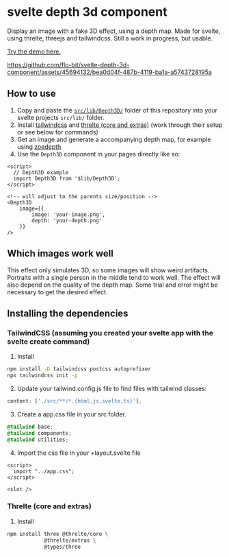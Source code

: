 # svelte depth 3d component

Display an image with a fake 3D effect, using a depth map. Made for svelte, using threlte, threejs and tailwindcss. Still a work in progress, but usable.

[Try the demo here.](https://flo-bit.github.io/svelte-depth-3d-component/)


https://github.com/flo-bit/svelte-depth-3d-component/assets/45694132/bea0d04f-487b-4119-ba1a-a5743728195a


## How to use

1. Copy and paste the [`src/lib/Depth3D/`](https://download-directory.github.io/?url=https%3A%2F%2Fgithub.com%2Fflo-bit%2Fsvelte-depth-3d-component%2Ftree%2Fmain%2Fsrc%2Flib%2FDepth3D) folder of this repository into your svelte projects `src/lib/` folder.
2. Install [tailwindcss](https://tailwindcss.com/docs/guides/sveltekit) and [threlte (core and extras)](https://threlte.xyz/docs/learn/getting-started/installation) (work through their setup or see below for commands)
3. Get an image and generate a accompanying depth map, for example using [zoedepth](https://replicate.com/cjwbw/zoedepth)
4. Use the `Depth3D` component in your pages directly like so:

```svelte
<script>
  // Depth3D example
  import Depth3D from '$lib/Depth3D';
</script>

<!-- will adjust to the parents size/position -->
<Depth3D
	image={{
		image: 'your-image.png',
		depth: 'your-depth.png'
	}}
/>
```

## Which images work well

This effect only simulates 3D, so some images will show weird artifacts. Portraits with a single person in the middle tend to work well. The effect will also depend on the quality of the depth map. Some trial and error might be necessary to get the desired effect.

## Installing the dependencies

### TailwindCSS (assuming you created your svelte app with the svelte create command)

1. Install
```bash
npm install -D tailwindcss postcss autoprefixer
npx tailwindcss init -p
```
2. Update your tailwind.config.js file to find files with tailwind classes:
```js
content: ['./src/**/*.{html,js,svelte,ts}'],
```
3. Create a app.css file in your src folder.
```css
@tailwind base;
@tailwind components;
@tailwind utilities;
```
4. Import the css file in your +layout.svelte file
```svelte
<script>
  import "../app.css";
</script>

<slot />
```

### Threlte (core and extras)

1. Install
```bash
npm install three @threlte/core \
            @threlte/extras \
            @types/three
```
